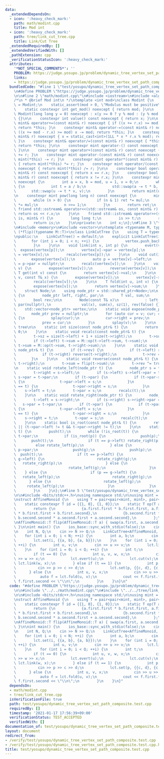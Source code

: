 ```yaml
---
data:
  _extendedDependsOn:
  - icon: ':heavy_check_mark:'
    path: math/modint.cpp
    title: Mod int
  - icon: ':heavy_check_mark:'
    path: tree/link_cut_tree.cpp
    title: Link/Cut Tree
  _extendedRequiredBy: []
  _extendedVerifiedWith: []
  _pathExtension: cpp
  _verificationStatusIcon: ':heavy_check_mark:'
  attributes:
    '*NOT_SPECIAL_COMMENTS*': ''
    PROBLEM: https://judge.yosupo.jp/problem/dynamic_tree_vertex_set_path_composite
    links:
    - https://judge.yosupo.jp/problem/dynamic_tree_vertex_set_path_composite
  bundledCode: "#line 1 \"test/yosupo/dynamic_tree_vertex_set_path_composite.test.cpp\"\
    \n#define PROBLEM \"https://judge.yosupo.jp/problem/dynamic_tree_vertex_set_path_composite\"\
    \n\n#line 2 \"math/modint.cpp\"\n#include <iostream>\n#include <algorithm>\n\n\
    /*\n * @brief Mod int\n */\ntemplate <int mod>\nclass Modint {\n    using mint\
    \ = Modint;\n    static_assert(mod > 0, \"Modulus must be positive\");\n\npublic:\n\
    \    static constexpr int get_mod() noexcept { return mod; }\n\n    constexpr\
    \ Modint(long long y = 0) noexcept : x(y >= 0 ? y % mod : (y % mod + mod) % mod)\
    \ {}\n\n    constexpr int value() const noexcept { return x; }\n\n    constexpr\
    \ mint& operator+=(const mint& r) noexcept { if ((x += r.x) >= mod) x -= mod;\
    \ return *this; }\n    constexpr mint& operator-=(const mint& r) noexcept { if\
    \ ((x += mod - r.x) >= mod) x -= mod; return *this; }\n    constexpr mint& operator*=(const\
    \ mint& r) noexcept { x = static_cast<int>(1LL * x * r.x % mod); return *this;\
    \ }\n    constexpr mint& operator/=(const mint& r) noexcept { *this *= r.inv();\
    \ return *this; }\n\n    constexpr mint operator-() const noexcept { return mint(-x);\
    \ }\n\n    constexpr mint operator+(const mint& r) const noexcept { return mint(*this)\
    \ += r; }\n    constexpr mint operator-(const mint& r) const noexcept { return\
    \ mint(*this) -= r; }\n    constexpr mint operator*(const mint& r) const noexcept\
    \ { return mint(*this) *= r; }\n    constexpr mint operator/(const mint& r) const\
    \ noexcept { return mint(*this) /= r; }\n\n    constexpr bool operator==(const\
    \ mint& r) const noexcept { return x == r.x; }\n    constexpr bool operator!=(const\
    \ mint& r) const noexcept { return x != r.x; }\n\n    constexpr mint inv() const\
    \ noexcept {\n        int a = x, b = mod, u = 1, v = 0;\n        while (b > 0)\
    \ {\n            int t = a / b;\n            std::swap(a -= t * b, b);\n     \
    \       std::swap(u -= t * v, v);\n        }\n        return mint(u);\n    }\n\
    \n    constexpr mint pow(long long n) const noexcept {\n        mint ret(1), mul(x);\n\
    \        while (n > 0) {\n            if (n & 1) ret *= mul;\n            mul\
    \ *= mul;\n            n >>= 1;\n        }\n        return ret;\n    }\n\n   \
    \ friend std::ostream& operator<<(std::ostream& os, const mint& r) {\n       \
    \ return os << r.x;\n    }\n\n    friend std::istream& operator>>(std::istream&\
    \ is, mint& r) {\n        long long t;\n        is >> t;\n        r = mint(t);\n\
    \        return is;\n    }\n\nprivate:\n    int x;\n};\n#line 3 \"tree/link_cut_tree.cpp\"\
    \n#include <memory>\n#include <vector>\n\ntemplate <typename M, typename M::T\
    \ (*flip)(typename M::T)>\nclass LinkCutTree {\n    using T = typename M::T;\n\
    \npublic:\n    LinkCutTree() = default;\n    explicit LinkCutTree(int n) {\n \
    \       for (int i = 0; i < n; ++i) {\n            vertex.push_back(std::make_shared<Node>(M::id));\n\
    \        }\n    }\n\n    void link(int v, int p) {\n        evert(v);\n      \
    \  expose(vertex[p]);\n        vertex[v]->par = vertex[p];\n        vertex[p]->right\
    \ = vertex[v];\n        recalc(vertex[p]);\n    }\n\n    void cut(int v) {\n \
    \       expose(vertex[v]);\n        auto p = vertex[v]->left;\n        vertex[v]->left\
    \ = p->par = nullptr;\n        recalc(vertex[v]);\n    }\n\n    void evert(int\
    \ v) {\n        expose(vertex[v]);\n        reverse(vertex[v]);\n    }\n\n   \
    \ T get(int v) const {\n        return vertex[v]->val;\n    }\n\n    void set(int\
    \ v, const T& x) {\n        expose(vertex[v]);\n        vertex[v]->val = x;\n\
    \        recalc(vertex[v]);\n    }\n\n    T fold(int u, int v) {\n        evert(u);\n\
    \        expose(vertex[v]);\n        return vertex[v]->sum;\n    }\n\nprivate:\n\
    \    struct Node;\n    using node_ptr = std::shared_ptr<Node>;\n\n    struct Node\
    \ {\n        node_ptr left, right, par;\n        T val, sum;\n        int sz;\n\
    \        bool rev;\n\n        Node(const T& x)\n            : left(nullptr), right(nullptr),\
    \ par(nullptr),\n              val(x), sum(x), sz(1), rev(false) {}\n    };\n\n\
    \    std::vector<node_ptr> vertex;\n\n    static void expose(node_ptr v) {\n \
    \       node_ptr prev = nullptr;\n        for (auto cur = v; cur; cur = cur->par)\
    \ {\n            splay(cur);\n            cur->right = prev;\n            recalc(cur);\n\
    \            prev = cur;\n        }\n        splay(v);\n    }\n\n    // splay\
    \ tree\n\n    static int size(const node_ptr& t) {\n        return t ? t->sz :\
    \ 0;\n    }\n\n    static void recalc(const node_ptr& t) {\n        if (!t) return;\n\
    \        t->sz = size(t->left) + 1 + size(t->right);\n        t->sum = t->val;\n\
    \        if (t->left) t->sum = M::op(t->left->sum, t->sum);\n        if (t->right)\
    \ t->sum = M::op(t->sum, t->right->sum);\n    }\n\n    static void push(const\
    \ node_ptr& t) {\n        if (t->rev) {\n            if (t->left) reverse(t->left);\n\
    \            if (t->right) reverse(t->right);\n            t->rev = false;\n \
    \       }\n    }\n\n    static void reverse(const node_ptr& t) {\n        std::swap(t->left,\
    \ t->right);\n        t->sum = flip(t->sum);\n        t->rev ^= true;\n    }\n\
    \n    static void rotate_left(node_ptr t) {\n        node_ptr s = t->right;\n\
    \        t->right = s->left;\n        if (s->left) s->left->par = t;\n       \
    \ s->par = t->par;\n        if (t->par) {\n            if (t->par->left == t)\
    \ {\n                t->par->left = s;\n            }\n            if (t->par->right\
    \ == t) {\n                t->par->right = s;\n            }\n        }\n    \
    \    s->left = t;\n        t->par = s;\n        recalc(t);\n        recalc(s);\n\
    \    }\n\n    static void rotate_right(node_ptr t) {\n        node_ptr s = t->left;\n\
    \        t->left = s->right;\n        if (s->right) s->right->par = t;\n     \
    \   s->par = t->par;\n        if (t->par) {\n            if (t->par->left == t)\
    \ {\n                t->par->left = s;\n            }\n            if (t->par->right\
    \ == t) {\n                t->par->right = s;\n            }\n        }\n    \
    \    s->right = t;\n        t->par = s;\n        recalc(t);\n        recalc(s);\n\
    \    }\n\n    static bool is_root(const node_ptr& t) {\n        return !t->par\
    \ || (t->par->left != t && t->par->right != t);\n    }\n\n    static void splay(node_ptr\
    \ t) {\n        push(t);\n        while (!is_root(t)) {\n            auto p =\
    \ t->par;\n            if (is_root(p)) {\n                push(p);\n         \
    \       push(t);\n                if (t == p->left) rotate_right(p);\n       \
    \         else rotate_left(p);\n            } else {\n                auto g =\
    \ p->par;\n                push(g);\n                push(p);\n              \
    \  push(t);\n                if (t == p->left) {\n                    if (p ==\
    \ g->left) {\n                        rotate_right(g);\n                     \
    \   rotate_right(p);\n                    } else {\n                        rotate_right(p);\n\
    \                        rotate_left(g);\n                    }\n            \
    \    } else {\n                    if (p == g->left) {\n                     \
    \   rotate_left(p);\n                        rotate_right(g);\n              \
    \      } else {\n                        rotate_left(g);\n                   \
    \     rotate_left(p);\n                    }\n                }\n            }\n\
    \        }\n    }\n};\n#line 5 \"test/yosupo/dynamic_tree_vertex_set_path_composite.test.cpp\"\
    \n\n#include <bits/stdc++.h>\nusing namespace std;\n\nusing mint = Modint<998244353>;\n\
    \nstruct AffineMonoid {\n    using T = pair<pair<mint, mint>, pair<mint, mint>>;\n\
    \    static constexpr T id = {{1, 0}, {1, 0}};\n    static T op(T a, T b) {\n\
    \        return {\n            {a.first.first * b.first.first, a.first.second\
    \ * b.first.first + b.first.second},\n            {b.second.first * a.second.first,\
    \ b.second.second * a.second.first + a.second.second},\n        };\n    }\n};\n\
    \nAffineMonoid::T flip(AffineMonoid::T a) { swap(a.first, a.second); return a;\
    \ }\n\nint main() {\n    ios_base::sync_with_stdio(false);\n    cin.tie(nullptr);\n\
    \n    int N, Q;\n    cin >> N >> Q;\n    LinkCutTree<AffineMonoid, flip> lct(N);\n\
    \    for (int i = 0; i < N; ++i) {\n        int a, b;\n        cin >> a >> b;\n\
    \        lct.set(i, {{a, b}, {a, b}});\n    }\n    for (int i = 0; i < N - 1;\
    \ ++i) {\n        int u, v;\n        cin >> u >> v;\n        lct.link(u, v);\n\
    \    }\n    for (int i = 0; i < Q; ++i) {\n        int t;\n        cin >> t;\n\
    \        if (t == 0) {\n            int u, v, w, x;\n            cin >> u >> v\
    \ >> w >> x;\n            lct.evert(u);\n            lct.cut(v);\n           \
    \ lct.link(w, x);\n        } else if (t == 1) {\n            int p, c, d;\n  \
    \          cin >> p >> c >> d;\n            lct.set(p, {{c, d}, {c, d}});\n  \
    \      } else {\n            int u, v, x;\n            cin >> u >> v >> x;\n \
    \           auto f = lct.fold(u, v);\n            cout << f.first.first * x +\
    \ f.first.second << \"\\n\";\n        }\n    }\n}\n"
  code: "#define PROBLEM \"https://judge.yosupo.jp/problem/dynamic_tree_vertex_set_path_composite\"\
    \n\n#include \"../../math/modint.cpp\"\n#include \"../../tree/link_cut_tree.cpp\"\
    \n\n#include <bits/stdc++.h>\nusing namespace std;\n\nusing mint = Modint<998244353>;\n\
    \nstruct AffineMonoid {\n    using T = pair<pair<mint, mint>, pair<mint, mint>>;\n\
    \    static constexpr T id = {{1, 0}, {1, 0}};\n    static T op(T a, T b) {\n\
    \        return {\n            {a.first.first * b.first.first, a.first.second\
    \ * b.first.first + b.first.second},\n            {b.second.first * a.second.first,\
    \ b.second.second * a.second.first + a.second.second},\n        };\n    }\n};\n\
    \nAffineMonoid::T flip(AffineMonoid::T a) { swap(a.first, a.second); return a;\
    \ }\n\nint main() {\n    ios_base::sync_with_stdio(false);\n    cin.tie(nullptr);\n\
    \n    int N, Q;\n    cin >> N >> Q;\n    LinkCutTree<AffineMonoid, flip> lct(N);\n\
    \    for (int i = 0; i < N; ++i) {\n        int a, b;\n        cin >> a >> b;\n\
    \        lct.set(i, {{a, b}, {a, b}});\n    }\n    for (int i = 0; i < N - 1;\
    \ ++i) {\n        int u, v;\n        cin >> u >> v;\n        lct.link(u, v);\n\
    \    }\n    for (int i = 0; i < Q; ++i) {\n        int t;\n        cin >> t;\n\
    \        if (t == 0) {\n            int u, v, w, x;\n            cin >> u >> v\
    \ >> w >> x;\n            lct.evert(u);\n            lct.cut(v);\n           \
    \ lct.link(w, x);\n        } else if (t == 1) {\n            int p, c, d;\n  \
    \          cin >> p >> c >> d;\n            lct.set(p, {{c, d}, {c, d}});\n  \
    \      } else {\n            int u, v, x;\n            cin >> u >> v >> x;\n \
    \           auto f = lct.fold(u, v);\n            cout << f.first.first * x +\
    \ f.first.second << \"\\n\";\n        }\n    }\n}"
  dependsOn:
  - math/modint.cpp
  - tree/link_cut_tree.cpp
  isVerificationFile: true
  path: test/yosupo/dynamic_tree_vertex_set_path_composite.test.cpp
  requiredBy: []
  timestamp: '2021-01-17 17:56:39+09:00'
  verificationStatus: TEST_ACCEPTED
  verifiedWith: []
documentation_of: test/yosupo/dynamic_tree_vertex_set_path_composite.test.cpp
layout: document
redirect_from:
- /verify/test/yosupo/dynamic_tree_vertex_set_path_composite.test.cpp
- /verify/test/yosupo/dynamic_tree_vertex_set_path_composite.test.cpp.html
title: test/yosupo/dynamic_tree_vertex_set_path_composite.test.cpp
---
```

